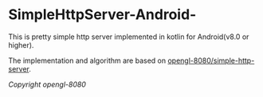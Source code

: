 # SimpleHttpServer-Android-
This is pretty simple http server implemented in kotlin for Android(v8.0 or higher).

The implementation and algorithm are based on [opengl-8080/simple-http-server](https://github.com/opengl-8080/simple-http-server).

*Copyright opengl-8080*
